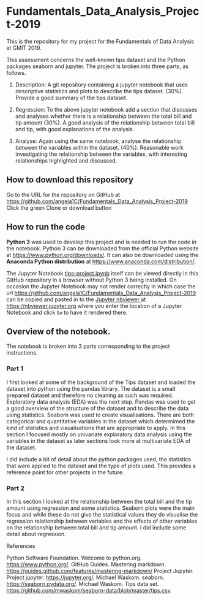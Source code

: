 # Fundamentals_Data_Analysis_Project-2019
This is the repository for my project for the Fundamentals of Data Analysis at GMIT 2019.

This assessment concerns the well-known tips dataset and the Python packages seaborn and jupyter.
The project is broken into three parts, as follows.

1. Description: A git repository containing a jupyter notebook that uses descriptive statistics and plots to describe the tips dataset. (30%). Provide a good summary of the tips dataset.

2. Regression: To the above jupyter notebook add a section that discusses and analyses whether there is a relationship between the total bill and tip amount (30%). A good analysis of the relationship between total bill and tip, with good explanations of the analysis.
 
3. Analyse: Again using the same notebook, analyse the relationship between the variables within the dataset. (40%). Reasonable work investigating the relationship between the variables, with interesting relationships highlighted and discussed.



## How to download this repository

Go to the URL for the repository on GitHub at https://github.com/angela1C/Fundamentals_Data_Analysis_Project-2019
Click the green Clone or download button

## How to run the code

**Python 3** was used to develop this project and is needed to run the code in the notebook. Python 3 can be downloaded from the official Python website at https://www.python.org/downloads/. It can also be downloaded using the **Anaconda Python distribution** at https://www.anaconda.com/distribution/. 

The Jupyter Notebook [tips-project.ipynb](https://github.com/angela1C/Fundamentals_Data_Analysis_Project-2019/blob/master/tips-project.ipynb) itself can be viewed directly in this GitHub repository in a browser without Python 3 being installed. On occasion the Jupyter Notebook may not render correctly in which case the url <https://github.com/angela1C/Fundamentals_Data_Analysis_Project-2019> can be copied and pasted in to the [Jupyter nbviewer ](https://nbviewer.jupyter.org ) at
https://nbviewer.jupyter.org  where you enter the location of a Jupyter Notebook and click `Go` to have it rendered there.


## Overview of the notebook.
The notebook is broken into 3 parts corresponding to the project instructions. 

### Part 1
I first looked at some of the background of the Tips dataset and loaded the dataset into python using the pandas library. The dataset is a small prepared dataset and therefore no cleaning as such was required. Exploratory data analysis (EDA) was the next step. Pandas was used to get a good overview of the structure of the dataset and to describe the data using statistics. Seaborn was used to create visualisations.
There are both categorical and quantitative variables in the dataset which determimed the kind of statistics and visualisations that are appropriate to apply. In this section I focused mostly on univariate exploratory data analysis using the variables in the dataset as later sections look more at multivariate EDA of the dataset. 

I did include a bit of detail about the python packages used, the statistics that were applied to the dataset and the type of plots used.
This provides a reference point for other projects in the future.

### Part 2

In this section I looked at the relationship between the total bill and the tip amount using regression and some statistics. Seaborn plots were the main focus and while these do not give the statistical values they do visualise the regression relationship between variables and the effects of other variables on the relationship between total bill and tip amount. 
I did include some detail about regression.



References

Python Software Foundation. Welcome to python.org. https://www.python.org/.
GitHub Guides. Mastering markdown. https://guides.github.com/features/mastering-markdown/
Project Jupyter. Project jupyter. https://jupyter.org/.
Michael Waskom. seaborn. https://seaborn.pydata.org/.
Michael Waskom. Tips data set. https://github.com/mwaskom/seaborn-data/blob/master/tips.csv.